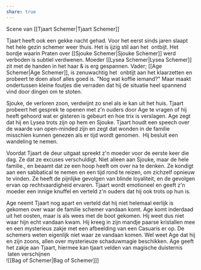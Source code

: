 ```yaml
---
share: true
---
```

Scene van [[Tjaart Schemer|Tjaart Schemer]]

Tjaart heeft ook een gekke nacht gehad. Voor het eerst sinds jaren slaapt het hele gezin schemer weer thuis. Het is ijzig stil aan het  ontbijt. Het bordje waarin Praten over [[Sjouke Schemer|Sjouke Schemer]] werd verboden is subtiel verdwenen. Moeder [[Lysea Schemer|Lysea Schemer]] zit met de handen in het haar & is erg gespannen. Vader; [[Age Schemer|Age Schemer]], is zenuwachtig het  onbtijt aan het klaarzetten en probeert te doen alsof alles goed is. "Nog wat koffie iemand?"
Maar maakt ondertussen kleine foutjes die verraden dat hij de situatie heel spannend vind door dingen om te stoten.  
  
Sjouke, de verloren zoon, verdwijnt zo snel als ie kan uit het huis. Tjaart probeert het gesprek te openen met z'n ouders door Age te vragen of hij heeft gehoord wat er gisteren is gebeurt en hoe trix is verslagen. Age zegt dat hij en Lysea trots zijn op hem en Sjouke. Tjaart houdt een speech over de waarde van open-minded zijn en zegt dat wonden in de familie misschien kunnen genezen als er tijd wordt genomen.  Hij besluit een wandeling te nemen.  
  
Voordat Tjaart de deur uitgaat spreekt z'n moeder voor de eerste keer die dag. Ze dat ze excuses verschuldigt. Niet alleen aan Sjouke, maar de hele familie., en beaamt dat ze een hoop heeft om over na te denken. Ze kondigt aan een sabbatical te nemen en een tijd rond te reizen, om zichzelf opnieuw te vinden. Ze heeft de pijnlijke gevolgen van blinde loyaliteit, en de gevolgen ervan op rechtvaardigheid ervaren. Tjaart wordt emotioneel en geeft z'n moeder een innige knuffel en verteld z'n ouders dat hij ook trots op hun is.  
  
Age neemt Tjaart nog apart en verteld dat hij niet helemaal eerlijk is gekomen over waar de familie schemer vandaan komt. Age komt inderdaad uit het oosten, maar is als wees met de boot gekomen. Hij weet dus niet waar hijn echt vandaan kwam. Hij kreeg in zijn mandje paarse kristallen mee en een mysterieus zakje met een afbeelding van een Casuaris er op. De schemers weten eigenlijk niet waar ze vandaan komen. Wel weet Age dat hij en zijn zoons, allen over mysterieuze schaduwmagie beschikken. Age geeft het zakje aan Tjaart, hiermee kan tjaart velden van magische duisternis  laten verschijnen  
![[Bag of Schemer|Bag of Schemer]]]
